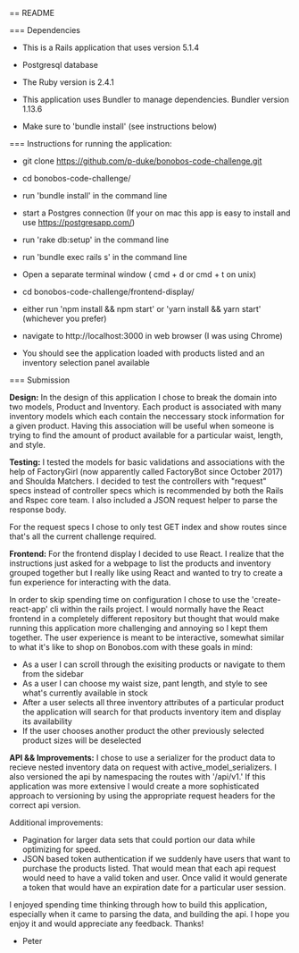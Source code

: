 == README

=== Dependencies

* This is a Rails application that uses version 5.1.4

* Postgresql database

* The Ruby version is 2.4.1 

* This application uses Bundler to manage dependencies. Bundler version 1.13.6

* Make sure to 'bundle install' (see instructions below)


=== Instructions for running the application:

* git clone https://github.com/p-duke/bonobos-code-challenge.git

* cd bonobos-code-challenge/

* run 'bundle install' in the command line

* start a Postgres connection (If your on mac this app is easy to install and use https://postgresapp.com/)

* run 'rake db:setup' in the command line

* run 'bundle exec rails s' in the command line

* Open a separate terminal window ( cmd + d or cmd + t on unix)

* cd bonobos-code-challenge/frontend-display/

* either run 'npm install && npm start' or 'yarn install && yarn start' (whichever you prefer)

* navigate to http://localhost:3000 in web browser (I was using Chrome)

* You should see the application loaded with products listed and an inventory selection panel available

=== Submission

__Design:__
In the design of this application I chose to break the domain into two models, Product and Inventory. Each product is associated with many inventory
models which each contain the neccessary stock information for a given product. Having this association will be useful when someone is trying to find the amount of product
available for a particular waist, length, and style.

__Testing:__
I tested the models for basic validations and associations with the help of FactoryGirl (now apparently called FactoryBot since October 2017) and Shoulda Matchers. I decided
to test the controllers with "request" specs instead of controller specs which is recommended by both the Rails and Rspec core team. I also included a JSON request helper to 
parse the response body.

For the request specs I chose to only test GET index and show routes since that's all the current challenge required.

__Frontend:__
For the frontend display I decided to use React. I realize that the instructions just asked for a webpage to list the products and inventory grouped together
but I really like using React and wanted to try to create a fun experience for interacting with the data. 

In order to skip spending time on configuration I chose to use the 'create-react-app' cli within the rails project. I would normally have the React frontend
in a completely different repository but thought that would make running this application more challenging and annoying so I kept them together. The user experience is meant
to be interactive, somewhat similar to what it's like to shop on Bonobos.com with these goals in mind:

* As a user I can scroll through the exisiting products or navigate to them from the sidebar
* As a user I can choose my waist size, pant length, and style to see what's currently available in stock
* After a user selects all three inventory attributes of a particular product the application will search for that products inventory item and display its availability
* If the user chooses another product the other previously selected product sizes will be deselected

__API && Improvements:__
I chose to use a serializer for the product data to recieve nested inventory data on request with active_model_serializers. I also versioned the api by
namespacing the routes with '/api/v1.' If this application was more extensive I would create a more sophisticated approach to versioning by using
the appropriate request headers for the correct api version.

Additional improvements:
* Pagination for larger data sets that could portion our data while optimizing for speed.
* JSON based token authentication if we suddenly have users that want to purchase the products listed. That would mean that each api request would need to have
a valid token and user. Once valid it would generate a token that would have an expiration date for a particular user session.

I enjoyed spending time thinking through how to build this application, especially when it came to parsing the data, and building the api. I hope
you enjoy it and would appreciate any feedback. Thanks!

- Peter
